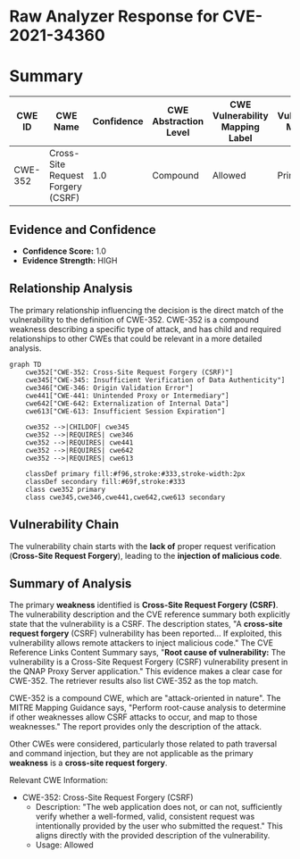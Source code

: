 # Raw Analyzer Response for CVE-2021-34360

# Summary
| CWE ID | CWE Name | Confidence | CWE Abstraction Level | CWE Vulnerability Mapping Label | CWE-Vulnerability Mapping Notes |
|---|---|---|---|---|---|
| CWE-352 | Cross-Site Request Forgery (CSRF) | 1.0 | Compound | Allowed | Primary CWE |

## Evidence and Confidence

*   **Confidence Score:** 1.0
*   **Evidence Strength:** HIGH

## Relationship Analysis
The primary relationship influencing the decision is the direct match of the vulnerability to the definition of CWE-352. CWE-352 is a compound weakness describing a specific type of attack, and has child and required relationships to other CWEs that could be relevant in a more detailed analysis.

```mermaid
graph TD
    cwe352["CWE-352: Cross-Site Request Forgery (CSRF)"]
    cwe345["CWE-345: Insufficient Verification of Data Authenticity"]
    cwe346["CWE-346: Origin Validation Error"]
    cwe441["CWE-441: Unintended Proxy or Intermediary"]
    cwe642["CWE-642: Externalization of Internal Data"]
    cwe613["CWE-613: Insufficient Session Expiration"]

    cwe352 -->|CHILDOF| cwe345
    cwe352 -->|REQUIRES| cwe346
    cwe352 -->|REQUIRES| cwe441
    cwe352 -->|REQUIRES| cwe642
    cwe352 -->|REQUIRES| cwe613

    classDef primary fill:#f96,stroke:#333,stroke-width:2px
    classDef secondary fill:#69f,stroke:#333
    class cwe352 primary
    class cwe345,cwe346,cwe441,cwe642,cwe613 secondary
```

## Vulnerability Chain
The vulnerability chain starts with the **lack of** proper request verification (**Cross-Site Request Forgery**), leading to the **injection of malicious code**.

## Summary of Analysis
The primary **weakness** identified is **Cross-Site Request Forgery (CSRF)**. The vulnerability description and the CVE reference summary both explicitly state that the vulnerability is a CSRF. The description states, "A **cross-site request forgery** (CSRF) vulnerability has been reported... If exploited, this vulnerability allows remote attackers to inject malicious code." The CVE Reference Links Content Summary says, "**Root cause of vulnerability:** The vulnerability is a Cross-Site Request Forgery (CSRF) vulnerability present in the QNAP Proxy Server application." This evidence makes a clear case for CWE-352. The retriever results also list CWE-352 as the top match.

CWE-352 is a compound CWE, which are "attack-oriented in nature". The MITRE Mapping Guidance says, "Perform root-cause analysis to determine if other weaknesses allow CSRF attacks to occur, and map to those weaknesses." The report provides only the description of the attack.

Other CWEs were considered, particularly those related to path traversal and command injection, but they are not applicable as the primary **weakness** is a **cross-site request forgery**.

Relevant CWE Information:
- CWE-352: Cross-Site Request Forgery (CSRF)
  - Description: "The web application does not, or can not, sufficiently verify whether a well-formed, valid, consistent request was intentionally provided by the user who submitted the request." This aligns directly with the provided description of the vulnerability.
  - Usage: Allowed